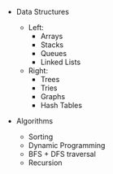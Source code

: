 * Data Structures
    * Left:
        * Arrays
        * Stacks
        * Queues
        * Linked Lists
    * Right:
        * Trees
        * Tries
        * Graphs
        * Hash Tables

* Algorithms
    * Sorting
    * Dynamic Programming
    * BFS + DFS traversal
    * Recursion


